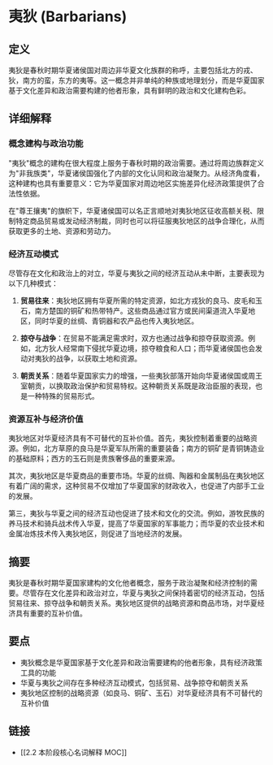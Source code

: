 # 夷狄 (Barbarians)

## 定义
夷狄是春秋时期华夏诸侯国对周边非华夏文化族群的称呼，主要包括北方的戎、狄，南方的蛮，东方的夷等。这一概念并非单纯的种族或地理划分，而是华夏国家基于文化差异和政治需要构建的他者形象，具有鲜明的政治和文化建构色彩。

## 详细解释
### 概念建构与政治功能
"夷狄"概念的建构在很大程度上服务于春秋时期的政治需要。通过将周边族群定义为"非我族类"，华夏诸侯国强化了内部的文化认同和政治凝聚力。从经济角度看，这种建构也具有重要意义：它为华夏国家对周边地区实施差异化经济政策提供了合法性依据。

在"尊王攘夷"的旗帜下，华夏诸侯国可以名正言顺地对夷狄地区征收高额关税、限制特定商品贸易或发动经济制裁，同时也可以将征服夷狄地区的战争合理化，从而获取更多的土地、资源和劳动力。

### 经济互动模式
尽管存在文化和政治上的对立，华夏与夷狄之间的经济互动从未中断，主要表现为以下几种模式：

1. **贸易往来**：夷狄地区拥有华夏所需的特定资源，如北方戎狄的良马、皮毛和玉石，南方楚国的铜矿和热带特产。这些商品通过官方或民间渠道流入华夏地区，同时华夏的丝绸、青铜器和农产品也传入夷狄地区。

2. **掠夺与战争**：在贸易不能满足需求时，双方也通过战争和掠夺获取资源。例如，北方狄人经常南下侵扰华夏边境，掠夺粮食和人口；而华夏诸侯国也会发动对夷狄的战争，以获取土地和资源。

3. **朝贡关系**：随着华夏国家实力的增强，一些夷狄部落开始向华夏诸侯国或周王室朝贡，以换取政治保护和贸易特权。这种朝贡关系既是政治臣服的表现，也是一种特殊的贸易形式。

### 资源互补与经济价值
夷狄地区对华夏经济具有不可替代的互补价值。首先，夷狄控制着重要的战略资源。例如，北方草原的良马是华夏军队所需的重要装备；南方的铜矿是青铜铸造业的基础原料；西方的玉石则是贵族奢侈品的重要来源。

其次，夷狄地区是华夏商品的重要市场。华夏的丝绸、陶器和金属制品在夷狄地区有着广阔的需求，这种贸易不仅增加了华夏国家的财政收入，也促进了内部手工业的发展。

第三，夷狄与华夏之间的经济互动也促进了技术和文化的交流。例如，游牧民族的养马技术和骑兵战术传入华夏，提高了华夏国家的军事能力；而华夏的农业技术和金属冶炼技术传入夷狄地区，则促进了当地经济的发展。

## 摘要
夷狄是春秋时期华夏国家建构的文化他者概念，服务于政治凝聚和经济控制的需要。尽管存在文化差异和政治对立，华夏与夷狄之间保持着密切的经济互动，包括贸易往来、掠夺战争和朝贡关系。夷狄地区提供的战略资源和商品市场，对华夏经济具有重要的互补价值。

## 要点

- 夷狄概念是华夏国家基于文化差异和政治需要建构的他者形象，具有经济政策工具的功能
- 华夏与夷狄之间存在多种经济互动模式，包括贸易、战争掠夺和朝贡关系
- 夷狄地区控制的战略资源（如良马、铜矿、玉石）对华夏经济具有不可替代的互补价值

## 链接

- [[2.2 本阶段核心名词解释 MOC]]
